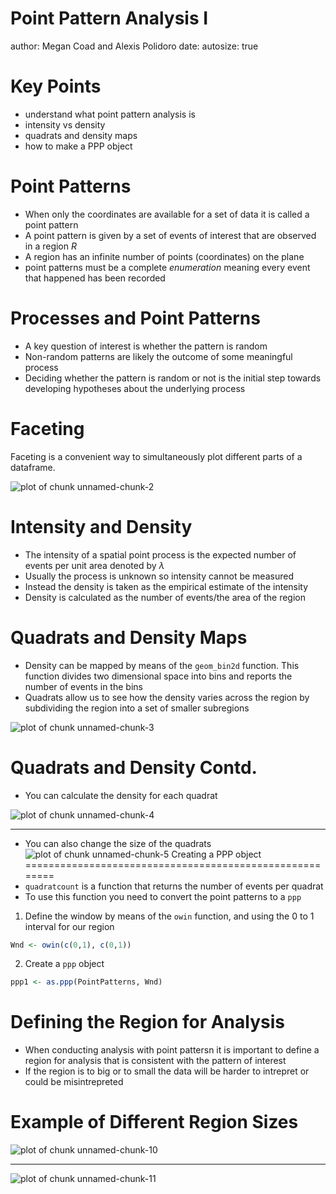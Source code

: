 Point Pattern Analysis I
========================================================
author: Megan Coad and Alexis Polidoro
date: 
autosize: true

Key Points
========================================================
- understand what point pattern analysis is 
- intensity vs density 
- quadrats and density maps
- how to make a PPP object

Point Patterns
========================================================


- When only the coordinates are available for a set of data it is called a point pattern
- A point pattern is given by a set of events of interest that are observed in a region $R$
- A region has an infinite number of points (coordinates) on the plane 
- point patterns must be a complete _enumeration_ meaning every event that happened has been recorded

Processes and Point Patterns
========================================================
-  A key question of interest is whether the pattern is random
- Non-random patterns are likely the outcome of some meaningful process
- Deciding whether the pattern is random or not is the initial step towards developing hypotheses about the underlying process 

Faceting
========================================================
Faceting is a convenient way to simultaneously plot different parts of a dataframe.

![plot of chunk unnamed-chunk-2](08-Point-pattern-analysis-I-slides-figure/unnamed-chunk-2-1.png)


Intensity and Density
========================================================
- The intensity of a spatial point process is the expected number of events per unit area denoted by $\lambda$
- Usually the process is unknown so intensity cannot be measured
- Instead the density is taken as the empirical estimate of the intensity
- Density is calculated as the number of events/the area of the region

Quadrats and Density Maps
========================================================
- Density can be mapped by means of the `geom_bin2d` function. This function divides two dimensional space into bins and reports the number of events in the bins
- Quadrats allow us to see how the density varies across the region by subdividing the region into a set of smaller subregions 

![plot of chunk unnamed-chunk-3](08-Point-pattern-analysis-I-slides-figure/unnamed-chunk-3-1.png)

Quadrats and Density Contd. 
========================================================
- You can calculate the density for each quadrat

![plot of chunk unnamed-chunk-4](08-Point-pattern-analysis-I-slides-figure/unnamed-chunk-4-1.png)
***
- You can also change the size of the quadrats
![plot of chunk unnamed-chunk-5](08-Point-pattern-analysis-I-slides-figure/unnamed-chunk-5-1.png)
Creating a PPP object
========================================================
- `quadratcount` is a function that returns the number of events per quadrat
- To use this function you need to convert the point patterns to a `ppp`
1. Define the window by means of the `owin` function, and using the 0 to 1 interval for our region



```r
Wnd <- owin(c(0,1), c(0,1))
```

2. Create a `ppp` object



```r
ppp1 <- as.ppp(PointPatterns, Wnd)
```


Defining the Region for Analysis
========================================================
- When conducting analysis with point pattersn it is important to define a region for analysis that is consistent with the pattern of interest
- If the region is to big or to small the data will be harder to intrepret or could be misintrepreted

Example of Different Region Sizes 
========================================================
![plot of chunk unnamed-chunk-10](08-Point-pattern-analysis-I-slides-figure/unnamed-chunk-10-1.png)
***

![plot of chunk unnamed-chunk-11](08-Point-pattern-analysis-I-slides-figure/unnamed-chunk-11-1.png)

